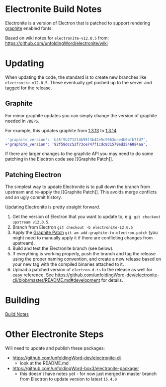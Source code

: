 # Electronite Build Notes

Electronite is a version of Electron that is patched to support rendering [graphite](https://github.com/silnrsi/graphite) enabled fonts.

Based on wiki notes for `electronite-v12.0.5` from: https://github.com/unfoldingWord/electronite/wiki

# Updating

When updating the code, the standard is to create new branches like `electronite-v12.0.5`. These eventually get pushed up to the server and tagged for the release.

## Graphite

For minor graphite updates you can simply change the version of graphite needed in `/DEPS`.

For example, this updates graphite from [1.3.13](https://github.com/silnrsi/graphite/releases/tag/1.3.13) to [1.3.14](https://github.com/silnrsi/graphite/releases/tag/1.3.14).
```diff
-'graphite_version': 'b45f9b271214b95f3b42e5c9863eae4b0bfb7fd7',
+'graphite_version': '92f59dcc52f73ce747f1cdc831579ed2546884aa',
```

If there are larger changes to the graphite API you may need to do some patching in the Electron code see [[Graphite Patch]].

## Patching Electron

The simplest way to update Electronite is to pull down the branch from upstream and re-apply the [[Graphite Patch]]. This avoids merge conflicts and an ugly commit history.

Updating Electronite is pretty straight forward.
1. Get the version of Electron that you want to update to, e.g. `git checkout upstream v12.0.5`.
2. Branch from Electron `git checkout -b electronite-12.0.5`
3. Apply the [Graphite Patch](https://github.com/unfoldingWord/electronite/wiki/Graphite-Patch) `git am add-graphite-to-electron.patch` (you might need to manually apply it if there are conflicting changes from upstream).
4. Build and test the Electronite branch (see below).
5. If everything is working properly, push the branch and tag the release using the proper naming convention, and create a new release based on your new tag with the compiled binaries attached to it.
6. Upload a patched version of `electron.d.ts` to the release as well for easy reference. See https://github.com/unfoldingWord-dev/electronite-cli/blob/master/README.md#development for details.

# Building

[Build Notes](https://github.com/unfoldingWord/electronite/blob/v18.2.1-graphite/docs/development/Electronite/ElectroniteCurrentVersionBuildNotes.md)

# Other Electronite Steps

Will need to update and publish these packages:
- https://github.com/unfoldingWord-dev/electronite-cli
    - look at the README.md
- https://github.com/unfoldingWord-box3/electronite-packager
    - this doesn't have notes yet - for now just merged in master branch from Electron to update version to latest `15.4.0`
